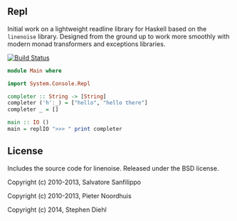 Repl
----

Initial work on a lightweight readline library for Haskell based on the ``linenoise`` library. Designed from
the ground up to work more smoothly with modern monad transformers and exceptions libraries.

[![Build Status](https://travis-ci.org/sdiehl/haskell-linenoise.svg?branch=master)](https://travis-ci.org/sdiehl/haskell-linenoise)

```haskell
module Main where

import System.Console.Repl

completer :: String -> [String]
completer ('h':_) = ["hello", "hello there"]
completer _ = []

main :: IO ()
main = replIO ">>> " print completer
```

License
-------

Includes the source code for linenoise. Released under the BSD license.

Copyright (c) 2010-2013, Salvatore Sanfilippo <antirez at gmail dot com>

Copyright (c) 2010-2013, Pieter Noordhuis <pcnoordhuis at gmail dot com>

Copyright (c) 2014, Stephen Diehl

